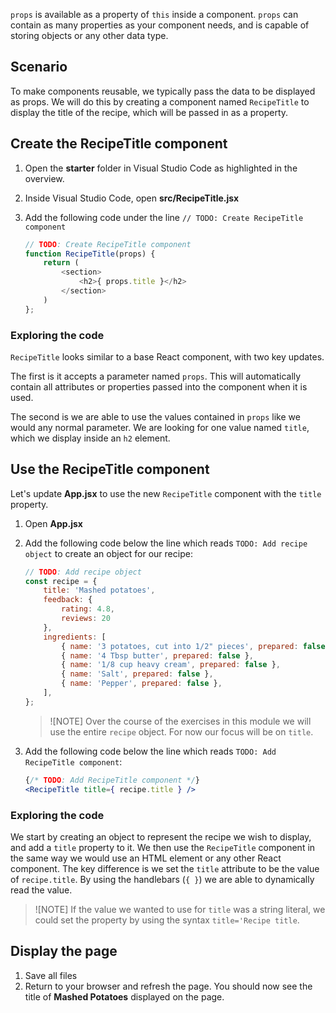 `props` is available as a property of `this` inside a component. `props` can contain as many properties as your component needs, and is capable of storing objects or any other data type.

## Scenario

To make components reusable, we typically pass the data to be displayed as props. We will do this by creating a component named `RecipeTitle` to display the title of the recipe, which will be passed in as a property.

## Create the RecipeTitle component

1. Open the **starter** folder in Visual Studio Code as highlighted in the overview.
1. Inside Visual Studio Code, open **src/RecipeTitle.jsx**
1. Add the following code under the line `// TODO: Create RecipeTitle component`

    ```javascript
    // TODO: Create RecipeTitle component
    function RecipeTitle(props) {
        return (
            <section>
                <h2>{ props.title }</h2>
            </section>
        )
    };
    ```

### Exploring the code

`RecipeTitle` looks similar to a base React component, with two key updates.

The first is it accepts a parameter named `props`. This will automatically contain all attributes or properties passed into the component when it is used.

The second is we are able to use the values contained in `props` like we would any normal parameter. We are looking for one value named `title`, which we display inside an `h2` element.

## Use the RecipeTitle component

Let's update **App.jsx** to use the new `RecipeTitle` component with the `title` property.

1. Open **App.jsx**
1. Add the following code below the line which reads `TODO: Add recipe object` to create an object for our recipe:

    ```javascript
    // TODO: Add recipe object
    const recipe = {
        title: 'Mashed potatoes',
        feedback: {
            rating: 4.8,
            reviews: 20
        },
        ingredients: [
            { name: '3 potatoes, cut into 1/2" pieces', prepared: false },
            { name: '4 Tbsp butter', prepared: false },
            { name: '1/8 cup heavy cream', prepared: false },
            { name: 'Salt', prepared: false },
            { name: 'Pepper', prepared: false },
        ],
    };
    ```

    > ![NOTE]
    > Over the course of the exercises in this module we will use the entire `recipe` object. For now our focus will be on `title`.

1. Add the following code below the line which reads `TODO: Add RecipeTitle component`:

    ```jsx
    {/* TODO: Add RecipeTitle component */}
    <RecipeTitle title={ recipe.title } />
    ```

### Exploring the code

We start by creating an object to represent the recipe we wish to display, and add a `title` property to it. We then use the `RecipeTitle` component in the same way we would use an HTML element or any other React component. The key difference is we set the `title` attribute to be the value of `recipe.title`. By using the handlebars (`{ }`) we are able to dynamically read the value.

> ![NOTE]
> If the value we wanted to use for `title` was a string literal, we could set the property by using the syntax `title='Recipe title`.

## Display the page

1. Save all files
1. Return to your browser and refresh the page. You should now see the title of **Mashed Potatoes** displayed on the page.
